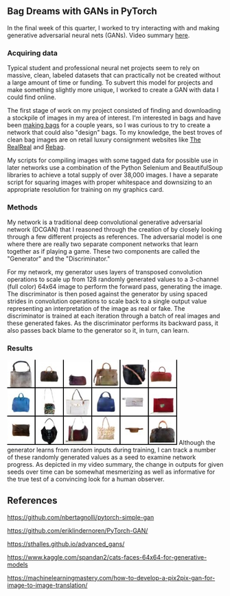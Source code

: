 ## Bag Dreams with GANs in PyTorch

In the final week of this quarter, I worked to try interacting with and making generative adversarial neural nets (GANs). Video summary [here](www.youtube.com).

### Acquiring data

Typical student and professional neural net projects seem to rely on massive, clean, labeled datasets that can practically not be created without a large amount of time or funding. To subvert this model for projects and make something slightly more unique, I worked to create a GAN with data I could find online.

The first stage of work on my project consisted of finding and downloading a stockpile of images in my area of interest. I'm interested in bags and have been [making bags](https://heavycreambags.com/) for a couple years, so I was curious to try to create a network that could also "design" bags. To my knowledge, the best troves of clean bag images are on retail luxury consignment websites like [The RealReal](https://www.therealreal.com/) and [Rebag](https://www.rebag.com/).

My scripts for compiling images with some tagged data for possible use in later networks use a combination of the Python Selenium and BeautifulSoup libraries to achieve a total supply of over 38,000 images. I have a separate script for squaring images with proper whitespace and downsizing to an appropriate resolution for training on my graphics card.

### Methods

My network is a traditional deep convolutional generative adversarial network (DCGAN) that I reasoned through the creation of by closely looking through a few different projects as references. The adversarial model is one where there are really two separate component networks that learn together as if playing a game. These two components are called the "Generator" and the "Discriminator."

For my network, my generator uses layers of transposed convolution operations to scale up from 128 randomly generated values to a 3-channel (full color) 64x64 image to perform the forward pass, generating the image. The discriminator is then posed against the generator by using spaced strides in convolution operations to scale back to a single output value representing an interpretation of the image as real or fake. The discriminator is trained at each iteration through a batch of real images and these generated fakes. As the discriminator performs its backward pass, it also passes back blame to the generator so it, in turn, can learn.

### Results
<img src="https://github.com/popuguy/Bag-Dreams/blob/main/dreamed-bags/present/some-bags.jpg?raw=true" alt="hi" />
Although the generator learns from random inputs during training, I can track a number of these randomly generated values as a seed to examine network progress. As depicted in my video summary, the change in outputs for given seeds over time can be somewhat mesmerizing as well as informative for the true test of a convincing look for a human observer.



## References

https://github.com/nbertagnolli/pytorch-simple-gan

https://github.com/eriklindernoren/PyTorch-GAN/

https://sthalles.github.io/advanced_gans/

https://www.kaggle.com/spandan2/cats-faces-64x64-for-generative-models

https://machinelearningmastery.com/how-to-develop-a-pix2pix-gan-for-image-to-image-translation/
